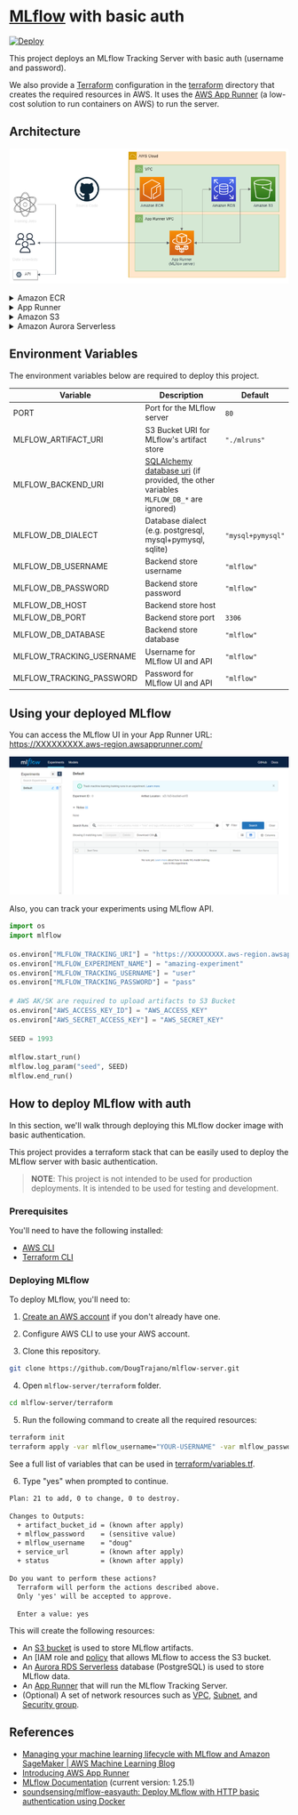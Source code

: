 # [MLflow](https://www.mlflow.org/) with basic auth

[![Deploy](https://www.herokucdn.com/deploy/button.svg)](https://heroku.com/deploy?template=https://github.com/DougTrajano/mlflow-server/tree/main)

This project deploys an MLflow Tracking Server with basic auth (username and password).

We also provide a [Terraform](https://www.terraform.io/) configuration in the [terraform](terraform) directory that creates the required resources in AWS.  It uses the [AWS App Runner](https://aws.amazon.com/apprunner/) (a low-cost solution to run containers on AWS) to run the server.

## Architecture

![](docs/images/architecture_mlflow.png)

<details><summary>Amazon ECR</summary>
<p>

[Amazon Elastic Container Registry (ECR)](https://aws.amazon.com/ecr/) is a fully managed container registry that makes it easy to store, manage, share, and deploy your container images and artifacts anywhere.

</p>
</details>

<details><summary>App Runner</summary>
<p>

[AWS App Runner](https://aws.amazon.com/apprunner/) is a fully managed service that makes it easy for developers to quickly deploy containerized web applications and APIs, at scale and with no prior infrastructure experience required. Start with your source code or a container image.

</p>
</details>

<details><summary>Amazon S3</summary>
<p>

[Amazon Simple Storage Service (Amazon S3)](https://aws.amazon.com/s3/) is an object storage service that offers industry-leading scalability, data availability, security, and performance.

</p>
</details>

<details><summary>Amazon Aurora Serverless</summary>
<p>

[Amazon Aurora Serverless](https://aws.amazon.com/rds/aurora/serverless/) is an on-demand, auto-scaling configuration for Amazon Aurora. It automatically starts up, shuts down, and scales capacity up or down based on your application's needs. You can run your database on AWS without managing database capacity.

</p>
</details>

## Environment Variables

The environment variables below are required to deploy this project.

| Variable | Description | Default |
| - | - | - |
| PORT | Port for the MLflow server | `80` |
| MLFLOW_ARTIFACT_URI | S3 Bucket URI for MLflow's artifact store | `"./mlruns"`
| MLFLOW_BACKEND_URI | [SQLAlchemy database uri](https://docs.sqlalchemy.org/en/latest/core/engines.html#database-urls) (if provided, the other variables `MLFLOW_DB_*` are ignored) | |
| MLFLOW_DB_DIALECT | Database dialect (e.g. postgresql, mysql+pymysql, sqlite) | `"mysql+pymysql"` |
| MLFLOW_DB_USERNAME | Backend store username | `"mlflow"` |
| MLFLOW_DB_PASSWORD | Backend store password | `"mlflow"` |
| MLFLOW_DB_HOST | Backend store host | |
| MLFLOW_DB_PORT | Backend store port | `3306` |
| MLFLOW_DB_DATABASE | Backend store database | `"mlflow"` |
| MLFLOW_TRACKING_USERNAME | Username for MLflow UI and API | `"mlflow"` |
| MLFLOW_TRACKING_PASSWORD | Password for MLflow UI and API | `"mlflow"` |

## Using your deployed MLflow

You can access the MLflow UI in your App Runner URL: https://XXXXXXXXX.aws-region.awsapprunner.com/

![](docs/images/mlflow_ui.png)

Also, you can track your experiments using MLflow API.

```python
import os
import mlflow

os.environ["MLFLOW_TRACKING_URI"] = "https://XXXXXXXXX.aws-region.awsapprunner.com/"
os.environ["MLFLOW_EXPERIMENT_NAME"] = "amazing-experiment"
os.environ["MLFLOW_TRACKING_USERNAME"] = "user"
os.environ["MLFLOW_TRACKING_PASSWORD"] = "pass"

# AWS AK/SK are required to upload artifacts to S3 Bucket
os.environ["AWS_ACCESS_KEY_ID"] = "AWS_ACCESS_KEY"
os.environ["AWS_SECRET_ACCESS_KEY"] = "AWS_SECRET_KEY"

SEED = 1993

mlflow.start_run()
mlflow.log_param("seed", SEED)
mlflow.end_run()
```

## How to deploy MLflow with auth

In this section, we'll walk through deploying this MLflow docker image with basic authentication.

This project provides a terraform stack that can be easily used to deploy the MLflow server with basic authentication.

> **NOTE**: This project is not intended to be used for production deployments. It is intended to be used for testing and development.

### Prerequisites

You'll need to have the following installed:

- [AWS CLI](https://aws.amazon.com/cli/)
- [Terraform CLI](https://www.terraform.io/downloads.html)

### Deploying MLflow

To deploy MLflow, you'll need to:

1. [Create an AWS account](https://aws.amazon.com/free/) if you don't already have one.

2. Configure AWS CLI to use your AWS account.

3. Clone this repository.

```bash
git clone https://github.com/DougTrajano/mlflow-server.git
```

4. Open `mlflow-server/terraform` folder.

```bash
cd mlflow-server/terraform
```

5. Run the following command to create all the required resources:

```bash
terraform init
terraform apply -var mlflow_username="YOUR-USERNAME" -var mlflow_password="YOUR-PASSWORD"
```

See a full list of variables that can be used in [terraform/variables.tf](terraform/variables.tf).

6. Type "yes" when prompted to continue.

```log
Plan: 21 to add, 0 to change, 0 to destroy.

Changes to Outputs:
  + artifact_bucket_id = (known after apply)
  + mlflow_password    = (sensitive value)
  + mlflow_username    = "doug"
  + service_url        = (known after apply)
  + status             = (known after apply)

Do you want to perform these actions?
  Terraform will perform the actions described above.
  Only 'yes' will be accepted to approve.

  Enter a value: yes
```

This will create the following resources:

- An [S3 bucket](https://aws.amazon.com/s3/) is used to store MLflow artifacts.
- An [IAM role and [policy](https://aws.amazon.com/iam/) that allows MLflow to access the S3 bucket.
- An [Aurora RDS Serverless](https://aws.amazon.com/rds/aurora/serverless/) database (PostgreSQL) is used to store MLflow data.
- An [App Runner](https://aws.amazon.com/apprunner/) that will run the MLflow Tracking Server.
- (Optional) A set of network resources such as [VPC](https://aws.amazon.com/vpc/), [Subnet](https://aws.amazon.com/ec2/subnets/), and [Security group](https://aws.amazon.com/ec2/security-groups/).

## References

- [Managing your machine learning lifecycle with MLflow and Amazon SageMaker | AWS Machine Learning Blog](https://aws.amazon.com/pt/blogs/machine-learning/managing-your-machine-learning-lifecycle-with-mlflow-and-amazon-sagemaker/)
- [Introducing AWS App Runner](https://aws.amazon.com/pt/blogs/containers/introducing-aws-app-runner/)
- [MLflow Documentation](https://www.mlflow.org/docs/latest/index.html) (current version: 1.25.1)
- [soundsensing/mlflow-easyauth: Deploy MLflow with HTTP basic authentication using Docker](https://github.com/soundsensing/mlflow-easyauth)

